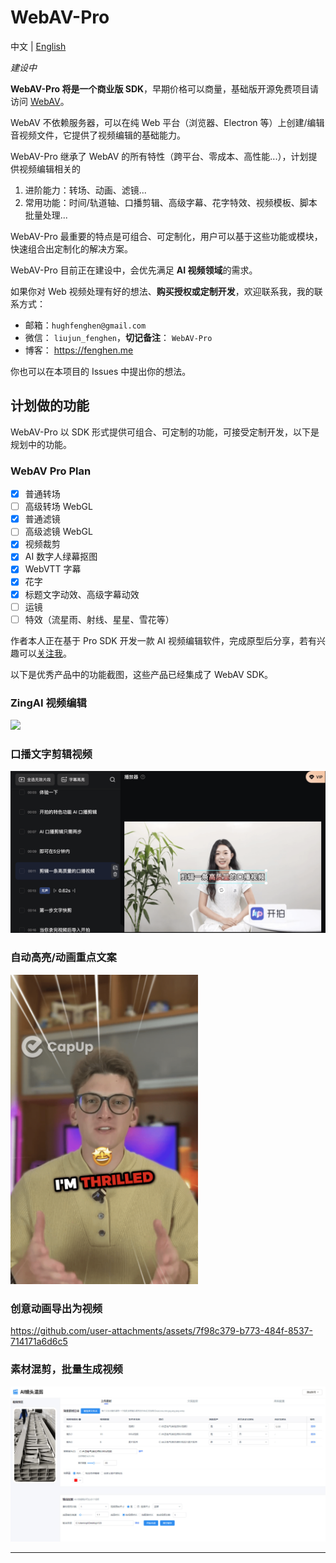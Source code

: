 # WebAV-Pro

中文 | [English](./README_EN.md)

_建设中_

**WebAV-Pro 将是一个商业版 SDK**，早期价格可以商量，基础版开源免费项目请访问 [WebAV](https://github.com/WebAV-Tech/WebAV)。

WebAV 不依赖服务器，可以在纯 Web 平台（浏览器、Electron 等）上创建/编辑音视频文件，它提供了视频编辑的基础能力。

WebAV-Pro 继承了 WebAV 的所有特性（跨平台、零成本、高性能...），计划提供视频编辑相关的

1. 进阶能力：转场、动画、滤镜...
2. 常用功能：时间/轨道轴、口播剪辑、高级字幕、花字特效、视频模板、脚本批量处理...

WebAV-Pro 最重要的特点是可组合、可定制化，用户可以基于这些功能或模块，快速组合出定制化的解决方案。

WebAV-Pro 目前正在建设中，会优先满足 **AI 视频领域**的需求。

如果你对 Web 视频处理有好的想法、**购买授权或定制开发**，欢迎联系我，我的联系方式：

- 邮箱：`hughfenghen@gmail.com`
- 微信： `liujun_fenghen`，**切记备注**： `WebAV-Pro`
- 博客： <https://fenghen.me>

你也可以在本项目的 Issues 中提出你的想法。

## 计划做的功能

WebAV-Pro 以 SDK 形式提供可组合、可定制的功能，可接受定制开发，以下是规划中的功能。

### WebAV Pro Plan

- [x] 普通转场
- [ ] 高级转场 WebGL
- [x] 普通滤镜
- [ ] 高级滤镜 WebGL
- [x] 视频裁剪
- [x] AI 数字人绿幕抠图
- [x] WebVTT 字幕
- [x] 花字
- [x] 标题文字动效、高级字幕动效
- [ ] 运镜
- [ ] 特效（流星雨、射线、星星、雪花等）

作者本人正在基于 Pro SDK 开发一款 AI 视频编辑软件，完成原型后分享，若有兴趣可以[关注我](https://fenghen.me/subscribe.html)。

以下是优秀产品中的功能截图，这些产品已经集成了 WebAV SDK。


### ZingAI 视频编辑

<img src="https://github.com/user-attachments/assets/c047e7b7-7787-4000-9791-e55406e4d1f9" width="600" />

### 口播文字剪辑视频

<img src="./assets/image-2.png" width="600">

### 自动高亮/动画重点文案

<img src="./assets/image-1.png" width="300">

### 创意动画导出为视频

https://github.com/user-attachments/assets/7f98c379-b773-484f-8537-714171a6d6c5

### 素材混剪，批量生成视频

<img src="./assets/image-3.png" width="800">

---

